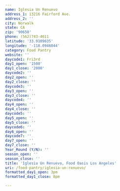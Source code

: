 ```yaml
---
name: Iglesia Un Renuevo
address_1: 13216 Fairford Ave.
address_2: ''
city: Norwalk
state: CA
zip: '90650'
phone: (562)743-4611
latitude: '33.9109635'
longitude: '-118.0946044'
category: Food Pantry
website: ''
daycode1: Fri3rd
day1_open: '1500'
day1_close: '2000'
daycode2: ''
day2_open: ''
day2_close: ''
daycode3: ''
day3_open: ''
day3_close: ''
daycode4: ''
day4_open: ''
day4_close: ''
daycode5: ''
day5_open: ''
day5_close: ''
daycode6: ''
day6_open: ''
daycode7: ''
day7_open: ''
day7_close: ''
Year_Round (Y/N): ''
season_open: ''
season_close: ''
title: 'Iglesia Un Renuevo, Food Oasis Los Angeles'
uri: /food-pantry/iglesia-un-renuevo/
formatted_day1_open: 3pm
formatted_day1_close: 8pm

---
```

